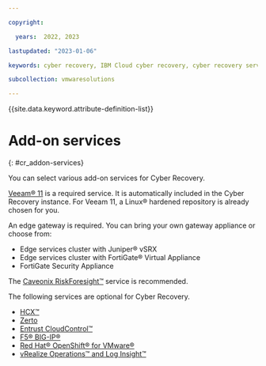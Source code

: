 ```yaml
---

copyright:

  years:  2022, 2023

lastupdated: "2023-01-06"

keywords: cyber recovery, IBM Cloud cyber recovery, cyber recovery services, cyber recovery add-on services, cyber recovery order instance, order cyber recovery, cyber recovery instances

subcollection: vmwaresolutions

---
```


{{site.data.keyword.attribute-definition-list}}

# Add-on services
{: #cr_addon-services}

You can select various add-on services for Cyber Recovery.

[Veeam® 11](/docs/vmwaresolutions?topic=vmwaresolutions-veeamvm_overview) is a required service. It is automatically included in the Cyber Recovery instance. For Veeam 11, a Linux® hardened repository is already chosen for you.

An edge gateway is required. You can bring your own gateway appliance or choose from:
   * Edge services cluster with Juniper® vSRX
   * Edge services cluster with FortiGate® Virtual Appliance
   * FortiGate Security Appliance

The [Caveonix RiskForesight™](/docs/vmwaresolutions?topic=vmwaresolutions-caveonix_considerations) service is recommended.

The following services are optional for Cyber Recovery.

* [HCX™](/docs/vmwaresolutions?topic=vmwaresolutions-hcx_considerations)
* [Zerto](/docs/vmwaresolutions?topic=vmwaresolutions-addingzertodr)
* [Entrust CloudControl™](/docs/vmwaresolutions?topic=vmwaresolutions-entrust-cc_considerations)
* [F5® BIG-IP®](/docs/vmwaresolutions?topic=vmwaresolutions-f5_considerations)
* [Red Hat® OpenShift® for VMware®](/docs/vmwaresolutions?topic=vmwaresolutions-ocp_overview)
* [vRealize Operations™ and Log Insight™](/docs/vmwaresolutions?topic=vmwaresolutions-vrops_overview)
